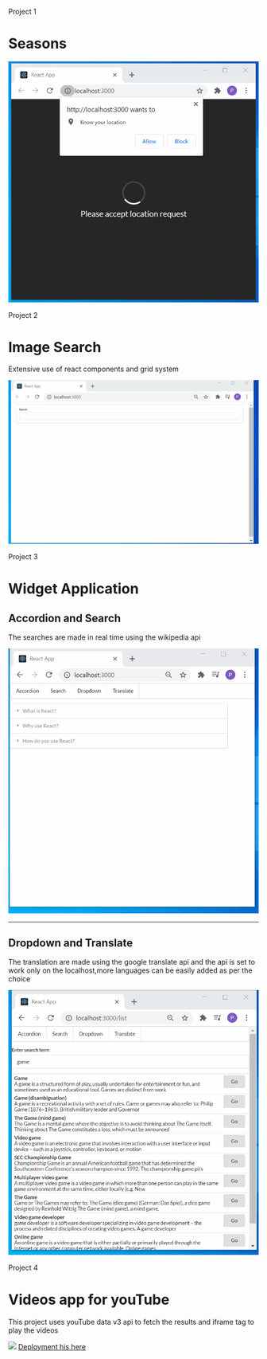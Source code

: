 Project 1

   <h1>Seasons </h1>
   <img src = "/seasons hemisphere/seasons.gif">

Project 2

   <h1>Image Search</h1>
   <p>Extensive use of react components and grid system </p>
   <img src="/image search/image search.gif">

Project 3

   <h1>Widget Application </h1>
   <h2>Accordion and Search</h2>
   <p>The searches are made in real time using the wikipedia api</p>
   <img src="/widget application/accordion and search.gif">

   <hr>
   <h2>Dropdown and Translate</h2>
   <p>The translation are made using the google translate api and the api is set to work only on the localhost,more languages can be easily added as per the choice</p>
   <img src="/widget application/dropdown and translate.gif">

Project 4

   <h1>Videos app for youTube</h1>
   <p>This project uses youTube data v3 api to fetch the results and iframe tag to play the videos </p>
   <img src="/videos app/videos app.gif">
   <a href="https://videos-app-six.vercel.app">Deployment his here</a>
